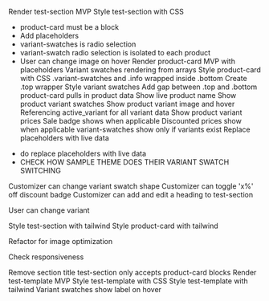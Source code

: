 <!-- # DONE -->
Render test-section MVP
Style test-section with CSS
- product-card must be a block
- Add placeholders
- variant-swatches is radio selection
- variant-swatch radio selection is isolated to each product
- User can change image on hover
Render product-card MVP with placeholders
Variant swatches rendering from arrays
Style product-card with CSS
.variant-swatches and .info wrapped inside .bottom
Create .top wrapper
Style variant swatches
Add gap between .top and .bottom
product-card pulls in product data
Show live product name
Show product variant swatches
Show product variant image and hover
Referencing active_variant for all variant data
Show product variant prices
Sale badge shows when applicable
Discounted prices show when applicable
variant-swatches show only if variants exist
Replace placeholders with live data

<!-- ! WHAT WAS I DOING??? -->
- do replace placeholders with live data
- CHECK HOW SAMPLE THEME DOES THEIR VARIANT SWATCH SWITCHING

<!-- ? DOING -->



<!-- @ PAUSED -->

<!-- TODO -->
Customizer can change variant swatch shape
Customizer can toggle 'x%' off discount badge
Customizer can add and edit a heading to test-section

User can change variant

Style test-section with tailwind
Style product-card with tailwind

Refactor for image optimization

Check responsiveness

<!-- ! BUGS -->

<!-- ? SANITY REFACTORING -->

<!-- @ BONUS -->
Remove section title
test-section only accepts product-card blocks
Render test-template MVP
Style test-template with CSS
Style test-template with tailwind
Variant swatches show label on hover